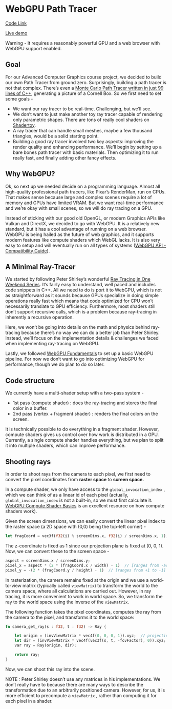 # WebGPU Path Tracer

[Code Link](https://github.com/Shridhar2602/WebGPU-Path-Tracer)

[Live demo](./path_tracer/index.html) 

Warning - It requires a reasonably powerful GPU and a web browser with WebGPU support enabled.
## Goal

For our Advanced Computer Graphics course project, we decided to build our own Path Tracer from ground zero. Surprisingly, building a path tracer is not that complex. There’s even a [Monte Carlo Path Tracer written in just 99 lines of C++](https://www.kevinbeason.com/smallpt/), generating a picture of a Cornell Box. So we first need to set some goals - 

- We want our ray tracer to be real-time. Challenging, but we’ll see.
- We don’t want to just make another toy ray tracer capable of rendering only parametric shapes. There are tons of really cool shaders on [Shadertoy](https://www.shadertoy.com/).
- A ray tracer that can handle small meshes, maybe a few thousand triangles, would be a solid starting point.
- Building a good ray tracer involved two key aspects: improving the render quality and enhancing performance. We’ll begin by setting up a bare bones path tracer with basic materials. Then optimizing it to run really fast, and finally adding other fancy effects.

## Why WebGPU?

Ok, so next up we needed decide on a programming language. Almost all high-quality professional path tracers, like Pixar’s RenderMan, run on CPUs. That makes sense because large and complex scenes require a lot of memory and GPUs have limited VRAM. But we want real-time performance and we’re okay with small scenes, so we will do ray tracing on a GPU. 

Instead of sticking with our good old OpenGL, or modern Graphics APIs like Vulkan and DirectX, we decided to go with WebGPU. It is a relatively new standard, but it has a cool advantage of running on a web browser. WebGPU is being hailed as the future of web graphics, and it supports modern features like compute shaders which WebGL lacks. It is also very easy to setup and will eventually run on all types of systems ([WebGPU API - Compatibility Guide](https://developer.mozilla.org/en-US/docs/Web/API/WebGPU_API#browser_compatibility)).

## A Minimal Ray-Tracer

We started by following Peter Shirley’s wonderful [Ray Tracing in One Weekend Series](https://raytracing.github.io/). It’s fairly easy to understand, well paced and includes code snippets in C++. All we need to do is port it to WebGPU, which is not as straightforward as it sounds because GPUs specialize in doing simple operations really fast which means that code optimized for CPU won’t necessarily translate to GPU efficiency. Furthermore, most shaders still don’t support recursive calls, which is a problem because ray-tracing in inherently a recursive operation. 

Here, we won’t be going into details on the math and physics behind ray-tracing because there’s no way we can do a better job than Peter Shirley. Instead, we’ll focus on the implementation details & challenges we faced when implementing ray-tracing on WebGPU.

Lastly, we followed [WebGPU Fundamentals](https://webgpufundamentals.org/) to set up a basic WebGPU pipeline. For now we don’t want to go into optimizing WebGPU for performance, though we do plan to do so later. 

## Code structure

We currently have a multi-shader setup with a two-pass system -

- 1st pass (compute shader) : does the ray-tracing and stores the final color in a buffer.
- 2nd pass (vertex + fragment shader) : renders the final colors on the screen.

It is technically possible to do everything in a fragment shader. However, compute shaders gives us control over how work is distributed in a GPU. Currently, a single compute shader handles everything, but we plan to split it into multiple shaders, which can improve performance.

## Shooting rays

In order to shoot rays from the camera to each pixel, we first need to convert the pixel coordinates from **raster space** to **screen space.** 

In a compute shader, we only have access to the `global_invocation_index` , which we can think of as a linear id of each pixel (actually, `global_invocation_index` is not a built-in, so we must first calculate it. [WebGPU Compute Shader Basics](https://webgpufundamentals.org/webgpu/lessons/webgpu-compute-shaders.html) is an excellent resource on how compute shaders work).

Given the screen dimensions, we can easily convert the linear pixel index to the raster space (a 2D space with (0,0) being the top-left corner) -

```rust
let fragCoord = vec3f(f32(i) % screenDims.x, f32(i) / screenDims.x, 1);
```

The z-coordinate is fixed as 1 since our projection plane is fixed at (0, 0, 1). Now, we can convert these to the screen space -

```rust
aspect = screenDims.x / screenDims.y;
pixel_x = aspect * (2 * (fragCoord.x / width) - 1)  // [ranges from -aspect to +aspect]
pixel_y = -(2 * (fragCoord.y / height) - 1)  // [ranges from +1 to -1]
```

In rasterization, the camera remains fixed at the origin and we use a world-to-view matrix (typically called `viewMatrix`) to transform the world to the camera space, where all calculations are carried out. However, in ray tracing, it is more convenient to work in world space. So, we transform the ray to the world space using the inverse of the `viewMatrix`.

The following function takes the pixel coordinates, computes the ray from the camera to the pixel, and transforms it to the world space:

```rust
fn camera_get_ray(s : f32, t : f32) -> Ray {

	let origin = (invViewMatrix * vec4f(0, 0, 0, 1)).xyz;  // projection plane fixed at (0,0,1)
	let dir = (invViewMatrix * vec4f(vec3f(s, t, -fovFactor), 0)).xyz;
	var ray = Ray(origin, dir);

	return ray;
}
```

Now, we can shoot this ray into the scene.

NOTE : Peter Shirley doesn’t use any matrices in his implementations. We don’t really have to because there are many ways to describe the transformation due to an arbitrarily positioned camera. However, for us, it is more efficient to precompute a `viewMatrix` , rather than computing it for each pixel in a shader.